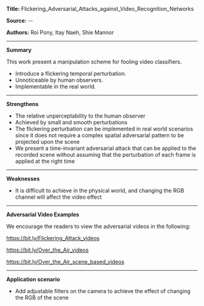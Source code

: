 
**Title:** Flickering_Adversarial_Attacks_against_Video_Recognition_Networks

**Source:** --

**Authors:** Roi Pony, Itay Naeh, Shie Mannor

---

**Summary**  

This work present a manipulation scheme for fooling video classifiers. 
- Introduce a flickering temporal perturbation.
- Unnoticeable by human observers.
- Implementable in the real world.


---

**Strengthens**  

- The relative unperceptability to the human observer  
- Achieved by small and smooth perturbations 
- The flickering perturbation can be implemented in real world scenarios since it does not require a complex spatial adversarial pattern to be projected upon the scene
- We present a time-invariant adversarial attack that can be applied to the recorded scene without assuming that the perturbation of each frame is applied at the right time

---

**Weaknesses**  

- It is difficult to achieve in the physical world, and changing the RGB channel will affect the video effect

---

**Adversarial Video Examples**

We encourage the readers to view the adversarial videos in the following:

https://bit.ly/Flickering_Attack_videos

https://bit.ly/Over_the_Air_videos

https://bit.ly/Over_the_Air_scene_based_videos

---
**Application scenario**

- Add adjustable filters on the camera to achieve the effect of changing the RGB of the scene


